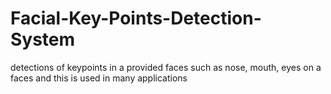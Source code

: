 # Facial-Key-Points-Detection-System
detections of keypoints in a provided faces such as nose, mouth, eyes on a faces and this is used in many applications
